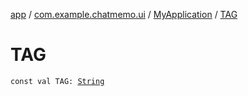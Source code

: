[app](../../index.md) / [com.example.chatmemo.ui](../index.md) / [MyApplication](index.md) / [TAG](./-t-a-g.md)

# TAG

`const val TAG: `[`String`](https://kotlinlang.org/api/latest/jvm/stdlib/kotlin/-string/index.html)